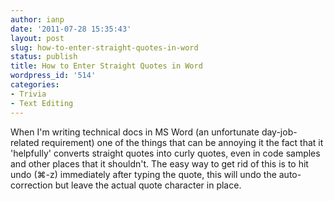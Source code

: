 ```yaml
---
author: ianp
date: '2011-07-28 15:35:43'
layout: post
slug: how-to-enter-straight-quotes-in-word
status: publish
title: How to Enter Straight Quotes in Word
wordpress_id: '514'
categories:
- Trivia
- Text Editing
---
```


When I'm writing technical docs in MS Word (an unfortunate day-job-related requirement) one of the things that can be annoying it the fact that it 'helpfully' converts straight quotes into curly quotes, even in code samples and other places that it shouldn't. The easy way to get rid of this is to hit undo (⌘-z) immediately after typing the quote, this will undo the auto-correction but leave the actual quote character in place.
